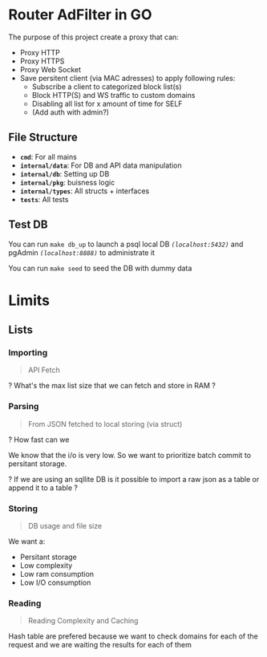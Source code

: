 # Router AdFilter in GO

The purpose of this project create a proxy that can:
  - Proxy HTTP
  - Proxy HTTPS
  - Proxy Web Socket
  - Save persitent client (via MAC adresses) to apply following rules:
    - Subscribe a client to categorized block list(s)
    - Block HTTP(S) and WS traffic to custom domains
    - Disabling all list for x amount of time for SELF
    - (Add auth with admin?)

## File Structure

- **`cmd`**: For all mains
- **`internal/data`**: For DB and API data manipulation
- **`internal/db`**: Setting up DB
- **`internal/pkg`**: buisness logic
- **`internal/types`**: All structs + interfaces
- **`tests`**: All tests

## Test DB

 You can run `make db_up` to launch a psql local DB *`(localhost:5432)`* and pgAdmin *`(localhost:8888)`* to administrate it

 You can run `make seed` to seed the DB with dummy data

# Limits

## Lists

### Importing
> API Fetch
>
? What's the max list size that we can fetch and store in RAM ?

### Parsing
> From JSON fetched to local storing (via struct)

? How fast can we 

We know that the i/o is very low. So we want to prioritize batch commit to persitant storage.

? If we are using an sqllite DB is it possible to import a raw json as a table or append it to a table ?

### Storing
> DB usage and file size

We want a:
- Persitant storage
- Low complexity
- Low ram consumption
- Low I/O consumption


### Reading
> Reading Complexity and Caching

Hash table are prefered because we want to check domains for each of the request and we are waiting the results for each of them
